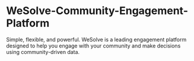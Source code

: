 # WeSolve-Community-Engagement-Platform
Simple, flexible, and powerful. WeSolve is a leading engagement platform designed to help you engage with your community and make decisions using community-driven data.

